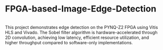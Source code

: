 # FPGA-based-Image-Edge-Detection
<br>
This project demonstrates edge detection on the PYNQ-Z2 FPGA using Vitis HLS and Vivado. The Sobel filter algorithm is hardware-accelerated through 2D convolution, achieving low latency, efficient resource utilization, and higher throughput compared to software-only implementations.
